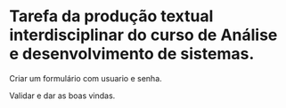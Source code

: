 # Tarefa da produção textual interdisciplinar do curso de Análise e desenvolvimento de sistemas.

Criar um formulário com usuario e senha.

Validar e dar as boas vindas.


